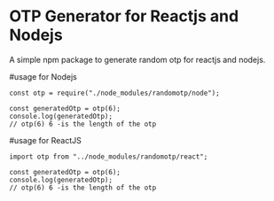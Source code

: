 # OTP Generator for Reactjs and Nodejs

A simple npm package to generate random otp for reactjs and nodejs.

#usage for Nodejs

```
const otp = require("./node_modules/randomotp/node");

const generatedOtp = otp(6);
console.log(generatedOtp);
// otp(6) 6 -is the length of the otp
```

#usage for ReactJS

```
import otp from "../node_modules/randomotp/react";

const generatedOtp = otp(6);
console.log(generatedOtp);
// otp(6) 6 -is the length of the otp
```
